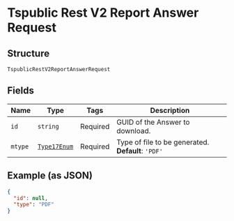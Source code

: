 
# Tspublic Rest V2 Report Answer Request

## Structure

`TspublicRestV2ReportAnswerRequest`

## Fields

| Name | Type | Tags | Description |
|  --- | --- | --- | --- |
| `id` | `string` | Required | GUID of the Answer to download. |
| `mtype` | [`Type17Enum`](../../doc/models/type-17-enum.md) | Required | Type of file to be generated.<br>**Default**: `'PDF'` |

## Example (as JSON)

```json
{
  "id": null,
  "type": "PDF"
}
```

